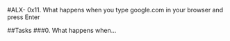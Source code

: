 #ALX- 0x11. What happens when you type google.com in your browser and press Enter

##Tasks
###0. What happens when...
